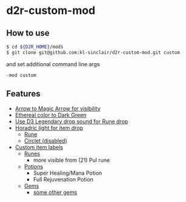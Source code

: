 # d2r-custom-mod

## How to use

```sh
$ cd ${D2R_HOME}/mods
$ git clone git@github.com:kl-sinclair/d2r-custom-mod.git custom
```

and set additional command line args

```
-mod custom
```

## Features

- [Arrow to Magic Arrow for visibility](./custom.mpq/data/hd/missiles/arrow.json)
- [Ethereal color to Dark Green](./custom.mpq/data/global/ui/layouts/_profilehd.json#L304)
- [Use D3 Legendary drop sound for Rune drop](./custom.mpq/data/hd/global/sfx/item/item_rune_hd.flac)
- [Horadric light for item drop](./custom.mpq/data/hd/items/)
    - [Rune](./custom.mpq/data/hd/items/misc/rune/)
    - [Circlet (disabled)](./custom.mpq/data/hd/items/armor/_circlet/)
- [Custom item labels](./custom.mpq/data/local/lng/strings/)
    - [Runes](./custom.mpq/data/local/lng/strings/item-runes.json)
        - more visible from (21) Pul rune
    - [Potions](./custom.mpq/data/local/lng/strings/item-names.json)
        - Super Healing/Mana Potion
        - Full Rejuvenation Potion
    - [Gems](./custom.mpq/data/local/lng/strings/item-names.json)
        - [some other gems](./custom.mpq/data/local/lng/strings/item-nameaffixes.json)
